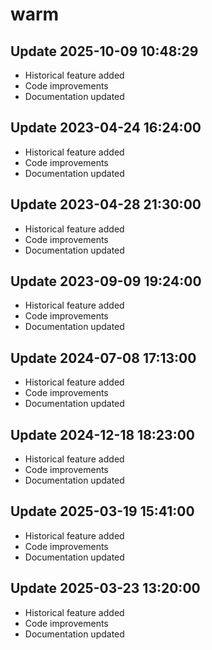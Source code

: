 # warm

## Update 2025-10-09 10:48:29
- Historical feature added
- Code improvements
- Documentation updated

## Update 2023-04-24 16:24:00
- Historical feature added
- Code improvements
- Documentation updated

## Update 2023-04-28 21:30:00
- Historical feature added
- Code improvements
- Documentation updated

## Update 2023-09-09 19:24:00
- Historical feature added
- Code improvements
- Documentation updated

## Update 2024-07-08 17:13:00
- Historical feature added
- Code improvements
- Documentation updated

## Update 2024-12-18 18:23:00
- Historical feature added
- Code improvements
- Documentation updated

## Update 2025-03-19 15:41:00
- Historical feature added
- Code improvements
- Documentation updated

## Update 2025-03-23 13:20:00
- Historical feature added
- Code improvements
- Documentation updated